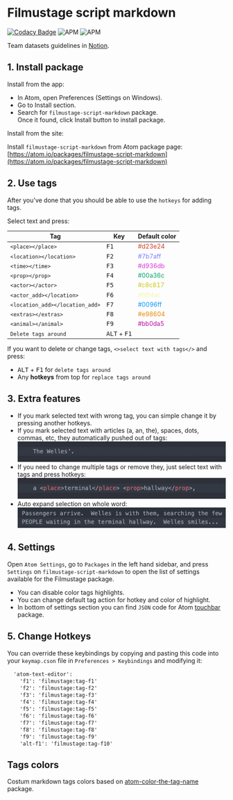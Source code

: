 # Filmustage script markdown
[![Codacy Badge](https://api.codacy.com/project/badge/Grade/277c5eb1aa1f497ca2878b697d682242)](https://www.codacy.com/app/filmustage/filmustage_script_markdown?utm_source=github.com&amp;utm_medium=referral&amp;utm_content=filmustage/filmustage_script_markdown&amp;utm_campaign=Badge_Grade)
![APM](https://img.shields.io/apm/v/filmustage-script-markdown.svg)
![APM](https://img.shields.io/apm/l/filmustage-script-markdown.svg)

Team datasets guidelines in [Notion](https://www.notion.so/filmustage/Datasets-Guidelines-5445b5559c8948d59e30b44b531f0dc4).

## 1. Install package
Install from the app:
- In Atom, open Preferences (Settings on Windows).
- Go to Install section.
- Search for `filmustage-script-markdown` package.<br>
Once it found, click Install button to install package.

Install from the site:

Install `filmustage-script-markdown` from Atom package page:<br>
[https://atom.io/packages/filmustage-script-markdown](https://atom.io/packages/filmustage-script-markdown)

## 2. Use tags

After you've done that you should be able to use the `hotkeys` for adding tags.

Select text and press:

Tag | Key | Default color
------- | ------ | ------
`<place></place>` | <kbd>F1</kbd> |  <span style="color:#d23e24">#d23e24</span>
`<location></location>` | <kbd>F2</kbd> |  <span style="color:#7b7aff">#7b7aff</span>
`<time></time>` | <kbd>F3</kbd> |  <span style="color:#d936db">#d936db</span>
`<prop></prop>` | <kbd>F4</kbd> |  <span style="color:#00a36c">#00a36c</span>
`<actor></actor>` | <kbd>F5</kbd> |  <span style="color:#c8c817">#c8c817</span>
`<actor_add></location>` | <kbd>F6</kbd> |  <span style="color:#f6f4ac">#f6f4ac</span>
`<location_add></location_add>` | <kbd>F7</kbd> |  <span style="color:#0096ff">#0096ff</span>
`<extras></extras>` | <kbd>F8</kbd> |  <span style="color:#e98604">#e98604</span>
`<animal></animal>` | <kbd>F9</kbd> |  <span style="color:#bb0da5">#bb0da5</span>
`Delete tags around` | <kbd>ALT</kbd> + <kbd>F1</kbd> |

If you want to delete or change tags, `<>select text with tags</>` and press:
- <kbd>ALT</kbd> + <kbd>F1</kbd> for `delete tags around`
- Any **hotkeys** from top for `replace tags around`

## 3. Extra features

- If you mark selected text with wrong tag, you can simple change it by pressing another hotkeys.
- If you mark selected text with articles (a, an, the), spaces, dots, commas, etc, they automatically pushed out of tags:<br>
![](img/samples_01.gif)
- If you need to change multiple tags or remove they, just select text with tags and press hotkeys:<br>
![](img/samples_02.gif)
- Auto expand selection on whole word: <br>
![](img/samples_03.gif)

## 4. Settings
Open `Atom Settings`, go to `Packages` in the left hand sidebar, and press `Settings` on `filmustage-script-markdown` to open the list of settings available for the Filmustage package.

- You can disable color tags highlights.
- You can change default tag action for hotkey and color of highlight.
- In bottom of settings section you can find `JSON` code for Atom [touchbar](https://atom.io/packages/touchbar) package.

## 5. Change Hotkeys

You can override these keybindings by copying and pasting this code into your `keymap.cson` file in `Preferences > Keybindings` and modifying it:
```CSON
  'atom-text-editor':
    'f1': 'filmustage:tag-f1'
    'f2': 'filmustage:tag-f2'
    'f3': 'filmustage:tag-f3'
    'f4': 'filmustage:tag-f4'
    'f5': 'filmustage:tag-f5'
    'f6': 'filmustage:tag-f6'
    'f7': 'filmustage:tag-f7'
    'f8': 'filmustage:tag-f8'
    'f9': 'filmustage:tag-f9'   
    'alt-f1': 'filmustage:tag-f10'
```

## Tags colors
Costum markdown tags colors based on [atom-color-the-tag-name](https://github.com/jzmstrjp/atom-color-the-tag-name) package.
